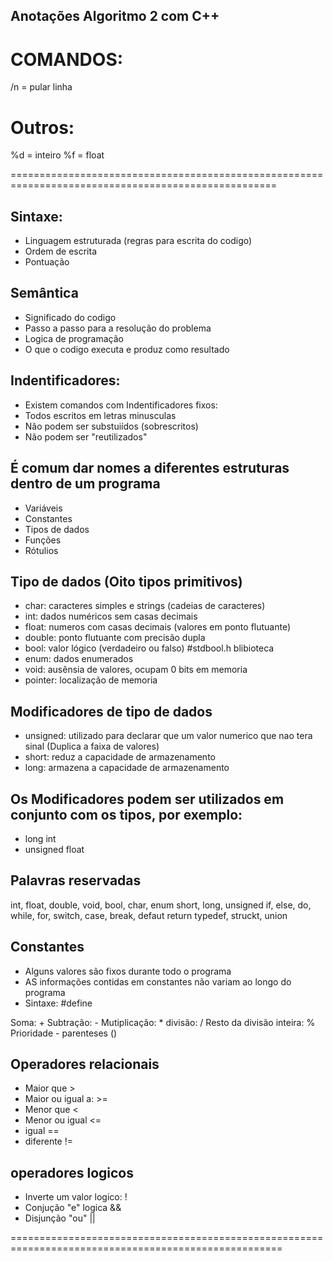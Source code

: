## Anotações Algoritmo 2 com C++

# COMANDOS:
/n  = pular linha

# Outros:
%d = inteiro
%f = float

====================================================================================================

## Sintaxe: 
* Linguagem estruturada (regras para escrita do codigo)
* Ordem de escrita
* Pontuação 

## Semântica 
* Significado do codigo
* Passo a passo para a resolução do problema
* Logica de programação
* O que o codigo executa e produz como resultado

## Indentificadores: 
* Existem comandos com Indentificadores fixos: 
* Todos escritos em letras minusculas
* Não podem ser substuiídos (sobrescritos)
* Não podem ser "reutilizados"

## É comum dar nomes a diferentes estruturas dentro de um programa 
* Variáveis
* Constantes 
* Tipos de dados 
* Funções 
* Rótulios 

## Tipo de dados (Oito tipos primitivos)
* char: caracteres simples e strings (cadeias de caracteres)
* int:  dados numéricos sem casas decimais
* float: numeros com casas decimais (valores em ponto flutuante)
* double: ponto flutuante com precisão dupla 
* bool: valor lógico (verdadeiro ou falso) #stdbool.h blibioteca
* enum: dados enumerados
* void: ausênsia de valores, ocupam 0 bits em memoria
* pointer: localização de memoria


## Modificadores de tipo de dados
* unsigned: utilizado para declarar que um valor numerico que nao tera sinal (Duplica a faixa de valores)
* short: reduz a capacidade de armazenamento
* long: armazena a capacidade de armazenamento

## Os Modificadores podem ser utilizados em conjunto com os tipos, por exemplo:
* long int 
* unsigned float

## Palavras reservadas 
int, float, double, void, bool, char, enum 
short, long, unsigned
if, else, do, while, for, switch, case, break, defaut 
return
typedef, struckt, union

## Constantes 
* Alguns valores são fixos durante todo o programa
* AS informações contidas em constantes não variam ao longo do programa 
* Sintaxe: #define <indentificador> <valor>

Soma: + 
Subtração: - 
Mutiplicação: * 
divisão: / 
Resto da divisão inteira: % 
Prioridade - parenteses ()

## Operadores relacionais 
* Maior que >
* Maior ou  igual a: >=
* Menor que <
* Menor ou igual <= 
* igual ==
* diferente !=


## operadores logicos 
* Inverte um valor logico: ! 
* Conjução "e" logica  &&
* Disjunção "ou" ||


=====================================================================================================

